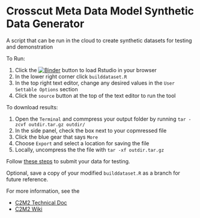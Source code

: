 # Crosscut Meta Data Model Synthetic Data Generator 

A script that can be run in the cloud to create synthetic datasets for testing and demonstration

To Run:

1. Click the [![Binder](https://mybinder.org/badge_logo.svg)](https://mybinder.org/v2/gh/nih-cfde/C2M2syndatagenerator/main?urlpath=rstudio) button to load Rstudio in your browser
2. In the lower right corner click `builddataset.R`
3. In the top right text editor, change any desired values in the `User Settable Options` section
4. Click the `source` button at the top of the text editor to run the tool

To download results:

1. Open the `Terminal` and commpress your output folder by running `tar -zcvf outdir.tar.gz outdir/`
1. In the side panel, check the box next to your copmressed file
1. Click the blue gear that says `More`
1. Choose `Export` and select a location for saving the file
1. Locally, uncompress the the file with `tar -xf outdir.tar.gz`

Follow [these steps](https://docs.nih-cfde.org/en/latest/cfde-submit/docs/#use-the-tool) to submit your data for testing. 

Optional, save a copy of your modified `builddataset.R` as a branch for future reference.

For more information, see the
* [C2M2 Technical Doc](https://docs.nih-cfde.org/en/latest/c2m2/draft-C2M2_specification/) 
* [C2M2 Wiki](https://github.com/nih-cfde/published-documentation/wiki)
